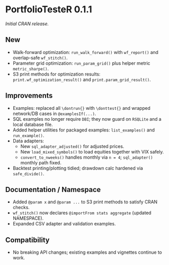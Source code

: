 # PortfolioTesteR 0.1.1

*Initial CRAN release.*

## New
- Walk-forward optimization: `run_walk_forward()` with `wf_report()` and overlap-safe `wf_stitch()`.
- Parameter grid optimization: `run_param_grid()` plus helper metric `metric_sharpe()`.
- S3 print methods for optimization results: `print.wf_optimization_result()` and `print.param_grid_result()`.

## Improvements
- Examples: replaced all `\dontrun{}` with `\donttest{}` and wrapped network/DB cases in `@examplesIf(...)`.
- SQL examples no longer require `DBI`; they now guard on `RSQLite` and a local database file.
- Added helper utilities for packaged examples: `list_examples()` and `run_example()`.
- Data adapters:
  - New `sql_adapter_adjusted()` for adjusted prices.
  - New `load_mixed_symbols()` to load equities together with VIX safely.
  - `convert_to_nweeks()` handles monthly via `n = 4`; `sql_adapter()` monthly path fixed.
- Backtest printing/plotting tidied; drawdown calc hardened via `safe_divide()`.

## Documentation / Namespace
- Added `@param x` and `@param ...` to S3 print methods to satisfy CRAN checks.
- `wf_stitch()` now declares `@importFrom stats aggregate` (updated NAMESPACE).
- Expanded CSV adapter and validation examples.

## Compatibility
- No breaking API changes; existing examples and vignettes continue to work.

